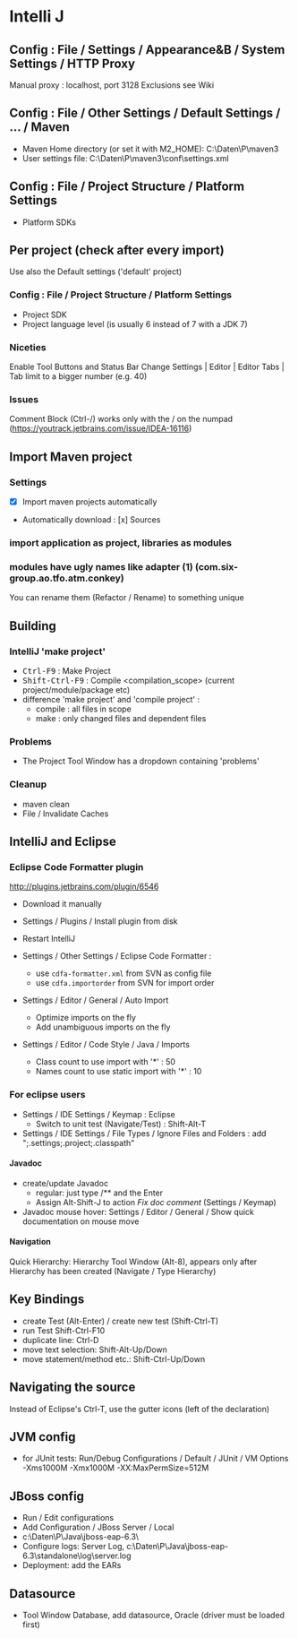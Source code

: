 # Intelli J

## Config : File / Settings / Appearance&B / System Settings / HTTP Proxy

Manual proxy : localhost, port 3128
Exclusions see Wiki

## Config : File / Other Settings / Default Settings / ... / Maven

- Maven Home directory (or set it with M2_HOME): C:\Daten\P\maven3
- User settings file: C:\Daten\P\maven3\conf\settings.xml

## Config : File / Project Structure / Platform Settings

- Platform SDKs


## Per project (check after every import)

Use also the Default settings ('default' project)

### Config : File / Project Structure / Platform Settings

- Project SDK
- Project language level (is usually 6 instead of 7 with a JDK 7)

### Niceties

Enable Tool Buttons and Status Bar
Change Settings | Editor | Editor Tabs | Tab limit to a bigger number (e.g. 40)


### Issues

Comment Block (Ctrl-/) works only with the / on the numpad (https://youtrack.jetbrains.com/issue/IDEA-16116)



## Import Maven project

### Settings

- [x] Import maven projects automatically
- Automatically download : [x] Sources

### import application as project, libraries as modules

### modules have ugly names like adapter (1) (com.six-group.ao.tfo.atm.conkey)

You can rename them (Refactor / Rename) to something unique


## Building

### IntelliJ 'make project'

- <kbd>Ctrl-F9</kbd> : Make Project
- <kbd>Shift-Ctrl-F9</kbd> : Compile <compilation_scope> (current project/module/package etc)
- difference 'make project' and 'compile project' :
  - compile : all files in scope
  - make : only changed files and dependent files

### Problems

- The Project Tool Window has a dropdown containing 'problems'


### Cleanup

- maven clean
- File / Invalidate Caches


## IntelliJ and Eclipse

### Eclipse Code Formatter plugin

http://plugins.jetbrains.com/plugin/6546

- Download it manually
- Settings / Plugins / Install plugin from disk
- Restart IntelliJ
- Settings / Other Settings / Eclipse Code Formatter :
  - use `cdfa-formatter.xml` from SVN as config file
  - use `cdfa.importorder` from SVN for import order

- Settings / Editor / General / Auto Import
  - Optimize imports on the fly
  - Add unambiguous imports on the fly
- Settings / Editor / Code Style / Java / Imports
  - Class count to use import with '*' : 50
  - Names count to use static import with '*' : 10


### For eclipse users

- Settings / IDE Settings / Keymap : Eclipse
  - Switch to unit test (Navigate/Test) : Shift-Alt-T
- Settings / IDE Settings / File Types / Ignore Files and Folders : add ";.settings;.project;.classpath"

#### Javadoc

- create/update Javadoc
  - regular: just type /** and the Enter
  - Assign Alt-Shift-J to action *Fix doc comment* (Settings / Keymap)
- Javadoc mouse hover: Settings / Editor / General / Show quick documentation on mouse move


#### Navigation

Quick Hierarchy: Hierarchy Tool Window (Alt-8), appears only after Hierarchy has been created (Navigate / Type Hierarchy)


## Key Bindings

- create Test (Alt-Enter) / create new test (Shift-Ctrl-T)
- run Test Shift-Ctrl-F10
- duplicate line: Ctrl-D
- move text selection: Shift-Alt-Up/Down
- move statement/method etc.: Shift-Ctrl-Up/Down

## Navigating the source

Instead of Eclipse's Ctrl-T, use the gutter icons (left of the declaration)

## JVM config

- for JUnit tests: Run/Debug Configurations / Default / JUnit / VM Options
  -Xms1000M -Xmx1000M -XX:MaxPermSize=512M

## JBoss config

- Run / Edit configurations
- Add Configuration / JBoss Server / Local
- c:\Daten\P\Java\jboss-eap-6.3\
- Configure logs: Server Log, c:\Daten\P\Java\jboss-eap-6.3\standalone\log\server.log
- Deployment: add the EARs

## Datasource

- Tool Window Database, add datasource, Oracle (driver must be loaded first)


